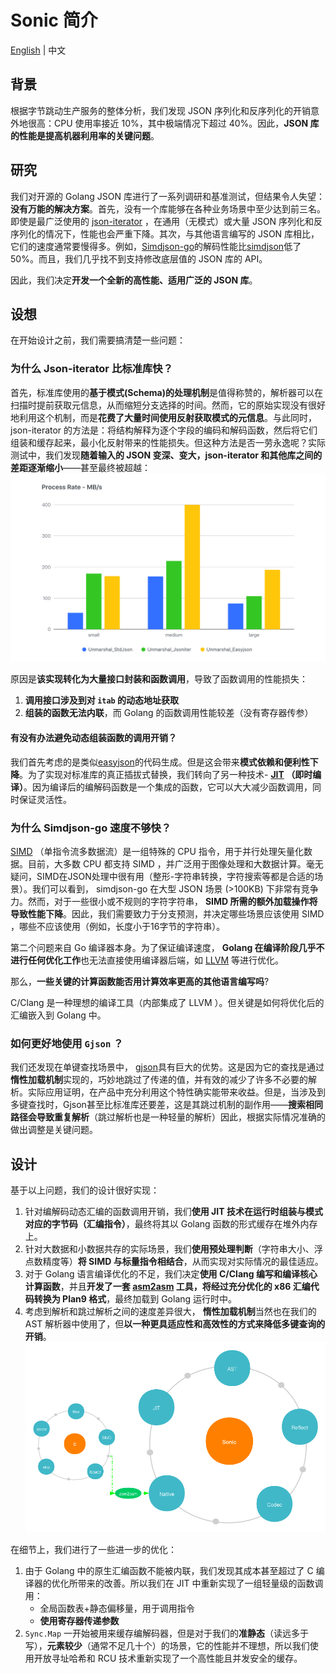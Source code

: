 # Sonic 简介

[English](INTRODUCTION.md) | 中文

## 背景

根据字节跳动生产服务的整体分析，我们发现 JSON 序列化和反序列化的开销意外地很高：CPU 使用率接近 10%，其中极端情况下超过 40%。因此，**JSON 库的性能是提高机器利用率的关键问题**。

## 研究

我们对开源的 Golang JSON 库进行了一系列调研和基准测试，但结果令人失望：**没有万能的解决方案**。首先，没有一个库能够在各种业务场景中至少达到前三名。即使是最广泛使用的 [json-iterator](https://github.com/json-iterator/go) ，在通用（无模式）或大量 JSON 序列化和反序列化的情况下，性能也会严重下降。其次，与其他语言编写的 JSON 库相比，它们的速度通常要慢得多。例如，[Simdjson-go](https://github.com/minio/simdjson-go)的解码性能比[simdjson](https://github.com/simdjson/simdjson)低了 50%。而且，我们几乎找不到支持修改底层值的 JSON 库的 API。

因此，我们决定**开发一个全新的高性能、适用广泛的 JSON 库**。

## 设想

在开始设计之前，我们需要搞清楚一些问题：

### 为什么 Json-iterator 比标准库快？

首先，标准库使用的**基于模式(Schema)的处理机制**是值得称赞的，解析器可以在扫描时提前获取元信息，从而缩短分支选择的时间。然而，它的原始实现没有很好地利用这个机制，而是**花费了大量时间使用反射获取模式的元信息**。与此同时，json-iterator 的方法是：将结构解释为逐个字段的编码和解码函数，然后将它们组装和缓存起来，最小化反射带来的性能损失。但这种方法是否一劳永逸呢？实际测试中，我们发现**随着输入的 JSON 变深、变大，json-iterator 和其他库之间的差距逐渐缩小**——甚至最终被超越：
![Scalability](./imgs/introduction-1.png) 

原因是**该实现转化为大量接口封装和函数调用**，导致了函数调用的性能损失：
1. **调用接口涉及到对 `itab` 的动态地址获取**
2. **组装的函数无法内联**，而 Golang 的函数调用性能较差（没有寄存器传参）

#### 有没有办法避免动态组装函数的调用开销？

我们首先考虑的是类似[easyjson](https://github.com/mailru/easyjson)的代码生成。但是这会带来**模式依赖和便利性下降**。为了实现对标准库的真正插拔式替换，我们转向了另一种技术- **[JIT](https://en.wikipedia.org/wiki/Jit) （即时编译）**。因为编译后的编解码函数是一个集成的函数，它可以大大减少函数调用，同时保证灵活性。

### 为什么 Simdjson-go 速度不够快？

[SIMD](https://en.wikipedia.org/wiki/SIMD) （单指令流多数据流）是一组特殊的 CPU 指令，用于并行处理矢量化数据。目前，大多数 CPU 都支持 SIMD ，并广泛用于图像处理和大数据计算。毫无疑问，SIMD在JSON处理中很有用（整形-字符串转换，字符搜索等都是合适的场景）。我们可以看到， simdjson-go 在大型 JSON 场景 (>100KB) 下非常有竞争力。然而，对于一些很小或不规则的字符字符串， **SIMD 所需的额外加载操作将导致性能下降**。因此，我们需要致力于分支预测，并决定哪些场景应该使用 SIMD ，哪些不应该使用（例如，长度小于16字节的字符串）。

第二个问题来自 Go 编译器本身。为了保证编译速度， **Golang 在编译阶段几乎不进行任何优化工作**也无法直接使用编译器后端，如 [LLVM](https://en.wikipedia.org/wiki/LLVM) 等进行优化。

那么，**一些关键的计算函数能否用计算效率更高的其他语言编写吗**?

C/Clang 是一种理想的编译工具（内部集成了 LLVM ）。但关键是如何将优化后的汇编嵌入到 Golang 中。

### 如何更好地使用 `Gjson` ？
我们还发现在单键查找场景中， [gjson](https://github.com/tidwall/gjson)具有巨大的优势。这是因为它的查找是通过**惰性加载机制**实现的，巧妙地跳过了传递的值，并有效的减少了许多不必要的解析。实际应用证明，在产品中充分利用这个特性确实能带来收益。但是，当涉及到多键查找时，Gjson甚至比标准库还要差，这是其跳过机制的副作用——**搜索相同路径会导致重复解析**（跳过解析也是一种轻量的解析）因此，根据实际情况准确的做出调整是关键问题。

## 设计

基于以上问题，我们的设计很好实现：

1. 针对编解码动态汇编的函数调用开销，我们**使用 JIT 技术在运行时组装与模式对应的字节码（汇编指令）**，最终将其以 Golang 函数的形式缓存在堆外内存上。
2. 针对大数据和小数据共存的实际场景，我们**使用预处理判断**（字符串大小、浮点数精度等）**将 SIMD 与标量指令相结合**，从而实现对实际情况的最佳适应。
3. 对于 Golang 语言编译优化的不足，我们决定**使用 C/Clang 编写和编译核心计算函数**，并且**开发了一套 [asm2asm](https://github.com/chenzhuoyu/asm2asm) 工具，将经过充分优化的 x86 汇编代码转换为 Plan9 格式**，最终加载到 Golang 运行时中。
4. 考虑到解析和跳过解析之间的速度差异很大， **惰性加载机制**当然也在我们的 AST 解析器中使用了，但**以一种更具适应性和高效性的方式来降低多键查询的开销**。
![design](./imgs/introduction-2.png)

在细节上，我们进行了一些进一步的优化：
1. 由于 Golang 中的原生汇编函数不能被内联，我们发现其成本甚至超过了 C 编译器的优化所带来的改善。所以我们在 JIT 中重新实现了一组轻量级的函数调用：
    - 全局函数表+静态偏移量，用于调用指令
    - **使用寄存器传递参数**
2. `Sync.Map` 一开始被用来缓存编解码器，但是对于我们的**准静态**（读远多于写），**元素较少**（通常不足几十个）的场景，它的性能并不理想，所以我们使用开放寻址哈希和 RCU 技术重新实现了一个高性能且并发安全的缓存。
